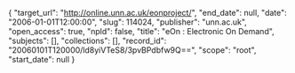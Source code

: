 {
  "target_url": "http://online.unn.ac.uk/eonproject/", 
  "end_date": null, 
  "date": "2006-01-01T12:00:00", 
  "slug": 114024, 
  "publisher": "unn.ac.uk", 
  "open_access": true, 
  "npld": false, 
  "title": "eOn : Electronic On Demand", 
  "subjects": [], 
  "collections": [], 
  "record_id": "20060101T120000/ld8yiVTeS8/3pvBPdbfw9Q==", 
  "scope": "root", 
  "start_date": null
}


